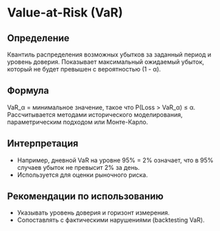# Value-at-Risk (VaR)

## Определение
Квантиль распределения возможных убытков за заданный период и уровень доверия. Показывает максимальный ожидаемый убыток, который не будет превышен с вероятностью (1 - α).

## Формула
VaR_α = минимальное значение, такое что P(Loss > VaR_α) ≤ α. Рассчитывается методами исторического моделирования, параметрическим подходом или Монте-Карло.

## Интерпретация
- Например, дневной VaR на уровне 95% = 2% означает, что в 95% случаев убыток не превысит 2% за день.
- Используется для оценки рыночного риска.

## Рекомендации по использованию
- Указывать уровень доверия и горизонт измерения.
- Сопоставлять с фактическими нарушениями (backtesting VaR).
